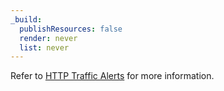 ```yaml
---
_build:
  publishResources: false
  render: never
  list: never
---
```


Refer to [HTTP Traffic Alerts](/notifications/reference/traffic-alerts/) for more information.